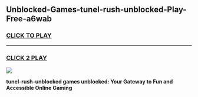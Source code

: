 
## Unblocked-Games-tunel-rush-unblocked-Play-Free-a6wab
<h3>
<a href="https://premium76.site?title=tunel-rush-unblocked&ref=18A1">CLICK TO PLAY</a></h3>
<hr>

<h3>
<a href="https://premium76.site?title=tunel-rush-unblocked&ref=18A1">CLICK 2 PLAY</a>
  
</h3>

<a href="https://premium76.site?title=tunel-rush-unblocked&ref=18A1"><img src="https://clearcache.store/games.png"></a>


**tunel-rush-unblocked games unblocked: Your Gateway to Fun and Accessible Online Gaming**
